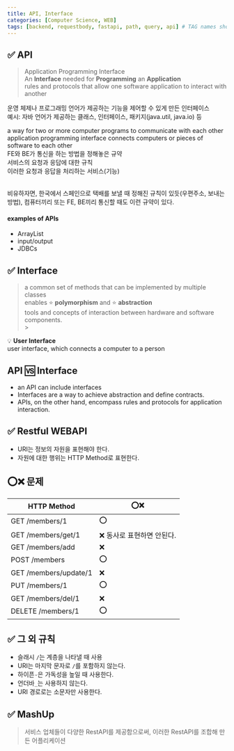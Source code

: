 ```yaml
---
title: API, Interface
categories: [Computer Science, WEB]
tags: [backend, requestbody, fastapi, path, query, api] # TAG names should always be lowercase
---
```


## ✅ **API**

> Application Programming Interface <br>
> An **Interface** needed for **Programming** an **Application** <br>
> rules and protocols that allow one software application to interact with another <br>

운영 체제나 프로그래밍 언어가 제공하는 기능을 제어할 수 있게 만든 인터페이스 <br>
예시: 자바 언어가 제공하는 클래스, 인터페이스, 패키지(java.util, java.io) 등 <br>

a way for two or more computer programs to communicate with each other <br>
application programming interface connects computers or pieces of software to each other <br>
FE와 BE가 통신을 하는 방법을 정해놓은 규약 <br>
서비스의 요청과 응답에 대한 규칙 <br>
이러한 요청과 응답을 처리하는 서비스(기능) <br>
<br>

비유하자면, 한국에서 스페인으로 택배를 보낼 때 정해진 규칙이 있듯(우편주소, 보내는 방법), 컴퓨터끼리 또는 FE, BE끼리 통신할 때도 이런 규약이 있다. <br>

#### examples of APIs

- ArrayList <br>
- input/output <br>
- JDBCs <br>

## ✅ Interface

> a common set of methods that can be implemented by multiple classes <br>
> enables ⭐️ **polymorphism** and ⭐️ **abstraction** <br>
> tools and concepts of interaction between hardware and software components. <br> > <br>

💡 **User Interface** <br>
user interface, which connects a computer to a person <br>

## API 🆚 Interface

- an API can include interfaces <br>
- Interfaces are a way to achieve abstraction and define contracts. <br>
- APIs, on the other hand, encompass rules and protocols for application interaction. <br>

## ✅ Restful WEBAPI

- URI는 정보의 자원을 표현해야 한다.
- 자원에 대한 행위는 HTTP Method로 표현한다.

## ⭕️❌ 문제

| HTTP Method           | ⭕️❌                      |
| --------------------- | -------------------------- |
| GET /members/1        | ⭕️                        |
| GET /members/get/1    | ❌ 동사로 표현하면 안된다. |
| GET /members/add      | ❌                         |
| POST /members         | ⭕️                        |
| GET /members/update/1 | ❌                         |
| PUT /members/1        | ⭕️                        |
| GET /members/del/1    | ❌                         |
| DELETE /members/1     | ⭕️                        |

## ✅ 그 외 규칙

- 슬래시 `/`는 계층을 나타낼 때 사용
- URI는 마지막 문자로 `/`를 포함하지 않는다.
- 하이픈`-`은 가독성을 높일 때 사용한다.
- 언더바`_`는 사용하지 않는다.
- URI 경로로는 소문자만 사용한다.

## ✅ MashUp

> 서비스 업체들이 다양한 RestAPI를 제공함으로써, 이러한 RestAPI를 조합해 만든 어플리케이션 <br>
